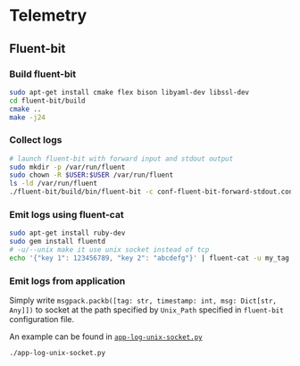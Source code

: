 # Telemetry

## Fluent-bit

### Build fluent-bit

```bash
sudo apt-get install cmake flex bison libyaml-dev libssl-dev
cd fluent-bit/build
cmake ..
make -j24
```

### Collect logs

```bash
# launch fluent-bit with forward input and stdout output
sudo mkdir -p /var/run/fluent
sudo chown -R $USER:$USER /var/run/fluent
ls -ld /var/run/fluent
./fluent-bit/build/bin/fluent-bit -c conf-fluent-bit-forward-stdout.conf [-vv]
```

### Emit logs using fluent-cat

```bash
sudo apt-get install ruby-dev
sudo gem install fluentd
# -u/--unix make it use unix socket instead of tcp
echo '{"key 1": 123456789, "key 2": "abcdefg"}' | fluent-cat -u my_tag
```

### Emit logs from application

Simply write `msgpack.packb([tag: str, timestamp: int, msg: Dict[str, Any]])` to socket at the path specified by `Unix_Path` specified in `fluent-bit` configuration file.

An example can be found in [`app-log-unix-socket.py`](./app-log-unix-socket.py)

```bash
./app-log-unix-socket.py
```
